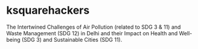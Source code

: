 # ksquarehackers
The Intertwined Challenges of Air Pollution (related to SDG 3 &amp; 11) and Waste Management (SDG 12) in Delhi and their Impact on Health and Well-being (SDG 3) and Sustainable Cities (SDG 11).
